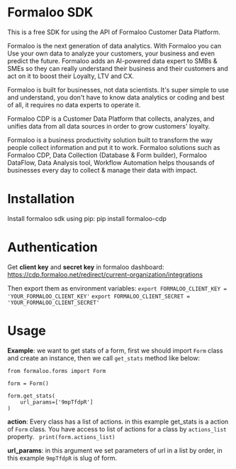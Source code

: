 # Formaloo SDK

This is a free SDK for using the API of Formaloo Customer Data Platform.

Formaloo is the next generation of data analytics. With Formaloo you can Use your own data to analyze your customers, your business and even predict the future. Formaloo adds an AI-powered data expert to SMBs & SMEs so they can really understand their business and their customers and act on it to boost their Loyalty, LTV and CX.

Formaloo is built for businesses, not data scientists. It's super simple to use and understand, you don't have to know data analytics or coding and best of all, it requires no data experts to operate it.

Formaloo CDP is a Customer Data Platform that collects, analyzes, and unifies data from all data sources in order to grow customers' loyalty.

Formaloo is a business productivity solution built to transform the way people collect information and put it to work.
Formaloo solutions such as Formaloo CDP, Data Collection (Database & Form builder), Formaloo DataFlow, Data Analysis tool, Workflow Automation helps thousands of businesses every day to collect & manage their data with impact.


# Installation
Install formaloo sdk using pip:
pip install formaloo-cdp

# Authentication
Get **client key** and **secret key** in formaloo dashboard:
https://cdp.formaloo.net/redirect/current-organization/integrations

Then export them as environment variables:
`export FORMALOO_CLIENT_KEY = 'YOUR_FORMALOO_CLIENT_KEY'`
`export FORMALOO_CLIENT_SECRET = 'YOUR_FORMALOO_CLIENT_SECRET'`

# Usage

**Example**: we want to get stats of a form, first we should import `Form` class and create an instance,
then we call `get_stats` method like below:

    from formaloo.forms import Form
    
    form = Form()
    
    form.get_stats(
        url_params=['9mpTfdpR']
    )
 **action**: Every class has a list of actions. in this example get_stats is a action of `Form` class.
 You have access to list of actions for a class by `actions_list` property.
` print(form.actions_list)`

**url_params**: in this argument we set parameters of url in a list by order, in this example `9mpTfdpR` is slug of form.
